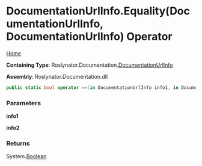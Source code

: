 <a name="_top"></a>

# DocumentationUrlInfo\.Equality\(DocumentationUrlInfo, DocumentationUrlInfo\) Operator

[Home](../../../../README.md#_top)

**Containing Type**: Roslynator\.Documentation\.[DocumentationUrlInfo](../README.md#_top)

**Assembly**: Roslynator\.Documentation\.dll

```csharp
public static bool operator ==(in DocumentationUrlInfo info1, in DocumentationUrlInfo info2)
```

### Parameters

**info1**

**info2**

### Returns

System\.[Boolean](https://docs.microsoft.com/en-us/dotnet/api/system.boolean)

